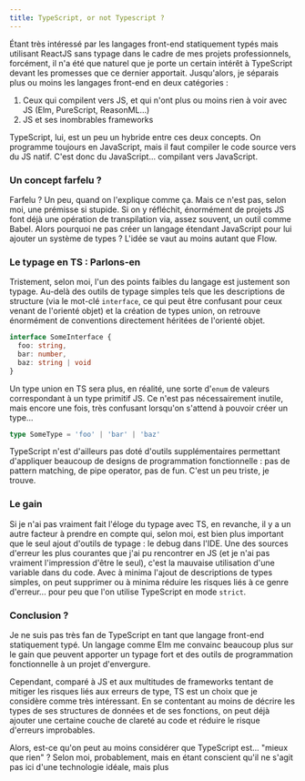 ```yaml
---
title: TypeScript, or not Typescript ?
---
```


Étant très intéressé par les langages front-end statiquement typés mais utilisant ReactJS sans typage dans le cadre de mes projets professionnels, forcément, il n'a été que naturel que je porte un certain intérêt à TypeScript devant les promesses que ce dernier apportait. Jusqu'alors, je séparais plus ou moins les langages front-end en deux catégories :

1. Ceux qui compilent vers JS, et qui n'ont plus ou moins rien à voir avec JS (Elm, PureScript, ReasonML...)
2. JS et ses inombrables frameworks

TypeScript, lui, est un peu un hybride entre ces deux concepts. On programme toujours en JavaScript, mais il faut compiler le code source vers du JS natif. C'est donc du JavaScript... compilant vers JavaScript.

### Un concept farfelu ?

Farfelu ? Un peu, quand on l'explique comme ça. Mais ce n'est pas, selon moi, une prémisse si stupide. Si on y réfléchit, énormément de projets JS font déjà une opération de transpilation via, assez souvent, un outil comme Babel. Alors pourquoi ne pas créer un langage étendant JavaScript pour lui ajouter un système de types ? L'idée se vaut au moins autant que Flow.

### Le typage en TS : Parlons-en

Tristement, selon moi, l'un des points faibles du langage est justement son typage. Au-delà des outils de typage simples tels que les descriptions de structure (via le mot-clé `interface`, ce qui peut être confusant pour ceux venant de l'orienté objet) et la création de types union, on retrouve énormément de conventions directement héritées de l'orienté objet.

```typescript
interface SomeInterface {
  foo: string,
  bar: number,
  baz: string | void
}
```

Un type union en TS sera plus, en réalité, une sorte d'`enum` de valeurs correspondant à un type primitif JS. Ce n'est pas nécessairement inutile, mais encore une fois, très confusant lorsqu'on s'attend à pouvoir créer un type...

```typescript
type SomeType = 'foo' | 'bar' | 'baz'
```

TypeScript n'est d'ailleurs pas doté d'outils supplémentaires permettant d'appliquer beaucoup de designs de programmation fonctionnelle : pas de pattern matching, de pipe operator, pas de fun. C'est un peu triste, je trouve.

### Le gain

Si je n'ai pas vraiment fait l'éloge du typage avec TS, en revanche, il y a un autre facteur à prendre en compte qui, selon moi, est bien plus important que le seul ajout d'outils de typage : le debug dans l'IDE. Une des sources d'erreur les plus courantes que j'ai pu rencontrer en JS (et je n'ai pas vraiment l'impression d'être le seul), c'est la mauvaise utilisation d'une variable dans du code. Avec à minima l'ajout de descriptions de types simples, on peut supprimer ou à minima réduire les risques liés à ce genre d'erreur... pour peu que l'on utilise TypeScript en mode `strict`.

### Conclusion ?

Je ne suis pas très fan de TypeScript en tant que langage front-end statiquement typé. Un langage comme Elm me convainc beaucoup plus sur le gain que peuvent apporter un typage fort et des outils de programmation fonctionnelle à un projet d'envergure.

Cependant, comparé à JS et aux multitudes de frameworks tentant de mitiger les risques liés aux erreurs de type, TS est un choix que je considère comme très intéressant. En se contentant au moins de décrire les types de ses structures de données et de ses fonctions, on peut déjà ajouter une certaine couche de clareté au code et réduire le risque d'erreurs improbables.

Alors, est-ce qu'on peut au moins considérer que TypeScript est... "mieux que rien" ? Selon moi, probablement, mais en étant conscient qu'il ne s'agit pas ici d'une technologie idéale, mais plus 